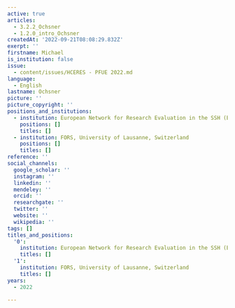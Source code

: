 ```yaml
---
active: true
articles:
  - 3.2.2_Ochsner
  - 1.2.0_intro_Ochsner
createdAt: '2022-09-21T08:08:29.832Z'
exerpt: ''
firstname: Michael
is_institution: false
issue:
  - content/issues/HCERES - PFUE 2022.md
language:
  - English
lastname: Ochsner
picture: ''
picture_copyright: ''
positions_and_institutions:
  - institution: European Network for Research Evaluation in the SSH (ENRESSH)
    positions: []
    titles: []
  - institution: FORS, University of Lausanne, Switzerland
    positions: []
    titles: []
reference: ''
social_channels:
  google_scholar: ''
  instagram: ''
  linkedin: ''
  mendeley: ''
  orcid: ''
  researchgate: ''
  twitter: ''
  website: ''
  wikipedia: ''
tags: []
titles_and_positions:
  '0':
    institution: European Network for Research Evaluation in the SSH (ENRESSH)
    titles: []
  '1':
    institution: FORS, University of Lausanne, Switzerland
    titles: []
years:
  - 2022

---
```

